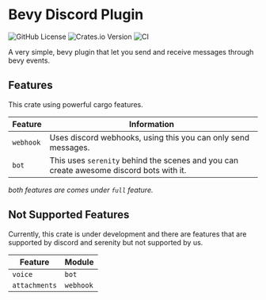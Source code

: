 # Bevy Discord Plugin

![GitHub License](https://img.shields.io/github/license/AS1100K/bevy-discord)
![Crates.io Version](https://img.shields.io/crates/v/bevy-discord)
![CI](https://github.com/as1100k/bevy-discord/actions/workflows/ci.yml/badge.svg?event=push)


A very simple, bevy plugin that let you send and receive messages through bevy events.

## Features
This crate using powerful cargo features.

| Feature   | Information                                                                             |
|-----------|-----------------------------------------------------------------------------------------|
| `webhook` | Uses discord webhooks, using this you can only send messages.                           |
| `bot`     | This uses `serenity` behind the scenes and you can create awesome discord bots with it. |

_both features are comes under `full` feature._

## Not Supported Features
Currently, this crate is under development and there are features that are supported by discord and serenity
but not supported by us.

| Feature       | Module    |
|---------------|-----------|
| `voice`       | `bot`     |
| `attachments` | `webhook` |
